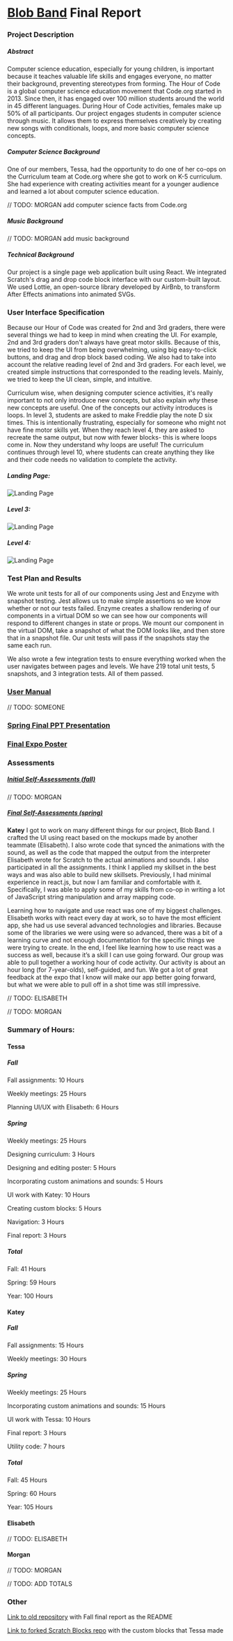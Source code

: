 # [Blob Band](https://blobband.com) Final Report
### Project Description 
##### Abstract
Computer science education, especially for young children, is important because it teaches valuable life skills and engages everyone, no matter their background, preventing stereotypes from forming. The Hour of Code is a global computer science education movement that Code.org started in 2013. Since then, it has engaged over 100 million students around the world in 45 different languages. During Hour of Code activities, females make up 50% of all participants. Our project  engages students in computer science through music. It allows them to express themselves creatively by creating new songs with conditionals, loops, and more basic computer science concepts.
##### Computer Science Background
One of our members, Tessa, had the opportunity to do one of her co-ops on the Curriculum team at Code.org where she got to work on K-5 curriculum. She had experience with creating activities meant for a younger audience and learned a lot about computer science education. 

// TODO: MORGAN add computer science facts from Code.org
##### Music Background
// TODO: MORGAN add music background
##### Technical Background
Our project is a single page web application built using React. We integrated Scratch's drag and drop code block interface with our custom-built layout. We used Lottie, an open-source library developed by AirBnb, to transform After Effects animations into animated SVGs.

### User Interface Specification 
Because our Hour of Code was created for 2nd and 3rd graders, there were several things we had to keep in mind when creating the UI. For example, 2nd and 3rd graders don't always have great motor skills. Because of this, we tried to keep the UI from being overwhelming, using big easy-to-click buttons, and drag and drop block based coding. We also had to take into account the relative reading level of 2nd and 3rd graders. For each level, we created simple instructions that corresponded to the reading levels. Mainly, we tried to keep the UI clean, simple, and intuitive.

Curriculum wise, when designing computer science activities, it's really important to not only introduce new concepts, but also explain *why* these new concepts are useful. One of the concepts our activity introduces is loops. In level 3, students are asked to make Freddie play the note D six times. This is intentionally frustrating, especially for someone who might not have fine motor skills yet. When they reach level 4, they are asked to recreate the same output, but now with fewer blocks- this is where loops come in. Now they understand why loops are useful! The curriculum continues through level 10, where students can create anything they like and their code needs no validation to complete the activity.

##### Landing Page:
![Landing Page](https://github.com/ebruesewitz/senior-design-final/blob/master/assignments/Screenshots/title.png?raw=true)
##### Level 3:
![Landing Page](https://github.com/ebruesewitz/senior-design-final/blob/master/assignments/Screenshots/level3.png?raw=true)
##### Level 4:
![Landing Page](https://github.com/ebruesewitz/senior-design-final/blob/master/assignments/Screenshots/level4.png?raw=true)

### Test Plan and Results 
We wrote unit tests for all of our components using Jest and Enzyme with snapshot testing. Jest allows us to make simple assertions so we know whether or not our tests failed. Enzyme creates a shallow rendering of our components in a virtual DOM so we can see how our components will respond to different changes in state or props. We mount our component in the virtual DOM, take a snapshot of what the DOM looks like, and then store that in a snapshot file. Our unit tests will pass if the snapshots stay the same each run. 

We also wrote a few integration tests to ensure everything worked when the user navigates between pages and levels. We have 219 total unit tests, 5 snapshots, and 3 integration tests. All of them passed.

### [User Manual](https://github.com/ebruesewitz/senior-design-final/blob/master/assignments/Spring%202%20User%20Guide.md) 
// TODO: SOMEONE
### [Spring Final PPT Presentation](https://github.com/ebruesewitz/senior-design-final/blob/master/assignments/Spring%203%20Slides)
### [Final Expo Poster](https://github.com/ebruesewitz/senior-design-final/blob/master/assignments/Spring%204%205%20Final%20Poster.pdf)
### Assessments
##### [Initial Self-Assessments (fall)](https://github.com/ebruesewitz/senior-design-final/tree/master/assignments/Fall3SelfAssessments)
// TODO: MORGAN
##### [Final Self-Assessments (spring)](https://github.com/ebruesewitz/senior-design-final/tree/master/assignments/Spring6SelfAssessments)

__Katey__
I got to work on many different things for our project, Blob Band. I crafted the UI using react based on the mockups made by another teammate (Elisabeth). I also wrote code that synced the animations with the sound, as well as the code that mapped the output from the interpreter Elisabeth wrote for Scratch to the actual animations and sounds. I also participated in all the assignments. I think I applied my skillset in the best ways and was also able to build new skillsets. Previously, I had minimal experience in react.js, but now I am familiar and comfortable with it. Specifically, I was able to apply some of my skills from co-op in writing a lot of JavaScript string manipulation and array mapping code. 

Learning how to navigate and use react was one of my biggest challenges. Elisabeth works with react every day at work, so to have the most efficient app, she had us use several advanced technologies and libraries. Because some of the libraries we were using were so advanced, there was a bit of a learning curve and not enough documentation for the specific things we were trying to create. In the end, I feel like learning how to use react was a success as well, because it’s a skill I can use going forward. 
Our group was able to pull together a working hour of code activity. Our activity is about an hour long (for 7-year-olds), self-guided, and fun. We got a lot of great feedback at the expo that I know will make our app better going forward, but what we were able to pull off in a shot time was still impressive. 


// TODO: ELISABETH

// TODO: MORGAN

### Summary of Hours:
#### Tessa
##### Fall

Fall assignments: 10 Hours

Weekly meetings: 25 Hours

Planning UI/UX with Elisabeth: 6 Hours

##### Spring

Weekly meetings: 25 Hours

Designing curriculum: 3 Hours

Designing and editing poster: 5 Hours

Incorporating custom animations and sounds: 5 Hours

UI work with Katey: 10 Hours

Creating custom blocks: 5 Hours

Navigation: 3 Hours

Final report: 3 Hours

##### Total

Fall: 41 Hours

Spring: 59 Hours

Year: 100 Hours

#### Katey
##### Fall

Fall assignments: 15 Hours

Weekly meetings: 30 Hours

##### Spring

Weekly meetings: 25 Hours

Incorporating custom animations and sounds: 15 Hours

UI work with Tessa: 10 Hours

Final report: 3 Hours

Utility code: 7 hours

##### Total

Fall: 45 Hours

Spring: 60 Hours

Year: 105 Hours

#### Elisabeth
// TODO: ELISABETH
#### Morgan
// TODO: MORGAN

// TODO: ADD TOTALS

### Other 
[Link to old repository](https://github.com/kpittman23/senior-design) with Fall final report as the README

[Link to forked Scratch Blocks repo](https://github.com/tessawiedmann/scratch-blocks) with the custom blocks that Tessa made
